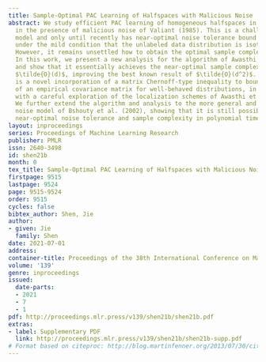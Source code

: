 ```yaml
---
title: Sample-Optimal PAC Learning of Halfspaces with Malicious Noise
abstract: We study efficient PAC learning of homogeneous halfspaces in $\mathbb{R}^d$
  in the presence of malicious noise of Valiant (1985). This is a challenging noise
  model and only until recently has near-optimal noise tolerance bound been established
  under the mild condition that the unlabeled data distribution is isotropic log-concave.
  However, it remains unsettled how to obtain the optimal sample complexity simultaneously.
  In this work, we present a new analysis for the algorithm of Awasthi et al. (2017)
  and show that it essentially achieves the near-optimal sample complexity bound of
  $\tilde{O}(d)$, improving the best known result of $\tilde{O}(d^2)$. Our main ingredient
  is a novel incorporation of a matrix Chernoff-type inequality to bound the spectrum
  of an empirical covariance matrix for well-behaved distributions, in conjunction
  with a careful exploration of the localization schemes of Awasthi et al. (2017).
  We further extend the algorithm and analysis to the more general and stronger nasty
  noise model of Bshouty et al. (2002), showing that it is still possible to achieve
  near-optimal noise tolerance and sample complexity in polynomial time.
layout: inproceedings
series: Proceedings of Machine Learning Research
publisher: PMLR
issn: 2640-3498
id: shen21b
month: 0
tex_title: Sample-Optimal PAC Learning of Halfspaces with Malicious Noise
firstpage: 9515
lastpage: 9524
page: 9515-9524
order: 9515
cycles: false
bibtex_author: Shen, Jie
author:
- given: Jie
  family: Shen
date: 2021-07-01
address:
container-title: Proceedings of the 38th International Conference on Machine Learning
volume: '139'
genre: inproceedings
issued:
  date-parts:
  - 2021
  - 7
  - 1
pdf: http://proceedings.mlr.press/v139/shen21b/shen21b.pdf
extras:
- label: Supplementary PDF
  link: http://proceedings.mlr.press/v139/shen21b/shen21b-supp.pdf
# Format based on citeproc: http://blog.martinfenner.org/2013/07/30/citeproc-yaml-for-bibliographies/
---
```

